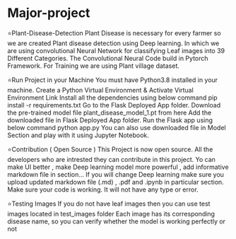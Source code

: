 # Major-project

⭐Plant-Disease-Detection
Plant Disease is necessary for every farmer so we are created Plant disease detection using Deep learning. In which we are using convolutional Neural Network for classifying Leaf images into 39 Different Categories. The Convolutional Neural Code build in Pytorch Framework. For Training we are using Plant village dataset. 

⭐Run Project in your Machine
You must have Python3.8 installed in your machine.
Create a Python Virtual Environment & Activate Virtual Environment Link
Install all the dependencies using below command pip install -r requirements.txt
Go to the Flask Deployed App folder.
Download the pre-trained model file plant_disease_model_1.pt from here
Add the downloaded file in Flask Deployed App folder.
Run the Flask app using below command python app.py
You can also use downloaded file in Model Section and play with it using Jupyter Notebook.

⭐Contribution ( Open Source )
This Project is now open source.
All the developers who are intrested they can contribute in this project.
Yo can make UI better , make Deep learning model more powerful , add informative markdown file in section...
If you will change Deep learning make sure you upload updated markdown file (.md) , .pdf and .ipynb in particular section.
Make sure your code is working. It will not have any type or error.

⭐Testing Images
If you do not have leaf images then you can use test images located in test_images folder
Each image has its corresponding disease name, so you can verify whether the model is working perfectly or not

